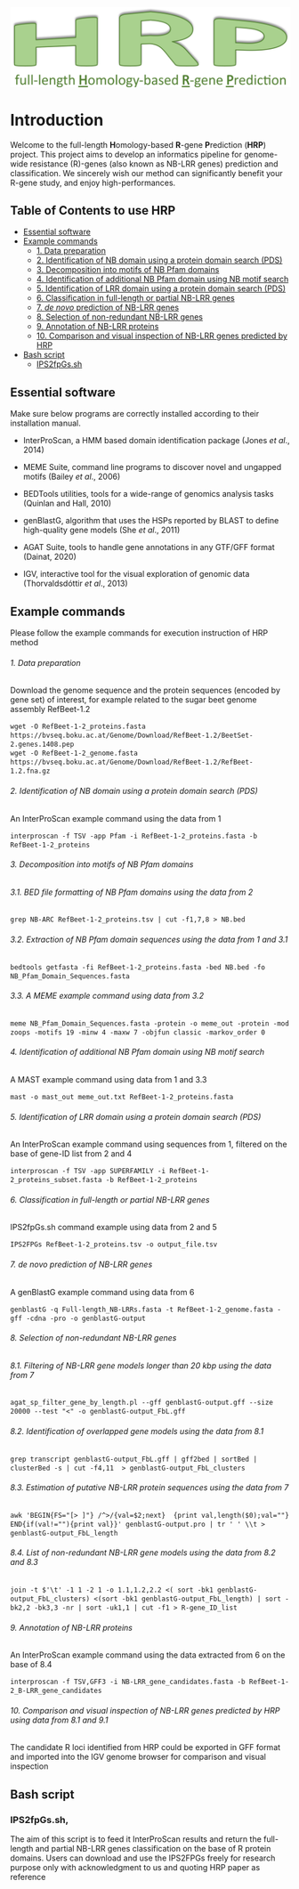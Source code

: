 ![logo.png](https://github.com/AndolfoG/HRP/blob/main/LOGO.png)


# Introduction
Welcome to the full-length **H**omology-based **R**-gene **P**rediction (**HRP**) project.
This project aims to develop an informatics pipeline for genome-wide resistance (R)-genes (also known as NB-LRR genes) prediction and classification.
We sincerely wish our method can significantly benefit your R-gene study, and enjoy high-performances.


## Table of Contents to use HRP
- [Essential software](#software)
- [Example commands](#commands)
	- [1. Data preparation](#1)
	- [2. Identification of NB domain using a protein domain search (PDS)](#2)
	- [3. Decomposition into motifs of NB Pfam domains](#3)
	- [4. Identification of additional NB Pfam domain using NB motif search](#4)
	- [5. Identification of LRR domain using a protein domain search (PDS)](#5)
	- [6. Classification in full-length or partial NB-LRR genes](#6)
	- [7. *de novo* prediction of NB-LRR genes](#7)
	- [8. Selection of non-redundant NB-LRR genes](#8)
	- [9. Annotation of NB-LRR proteins](#9)
	- [10. Comparison and visual inspection of NB-LRR genes predicted by HRP](#10) 
- [Bash script](#script)
	- [IPS2fpGs.sh](#b-script)



## <a name="software"></a>Essential software
Make sure below programs are correctly installed according to their installation manual.

- InterProScan, a HMM based domain identification package (Jones *et al*., 2014)

- MEME Suite, command line programs to discover novel and ungapped motifs (Bailey *et al*., 2006)

- BEDTools utilities, tools for a wide-range of genomics analysis tasks (Quinlan and Hall, 2010)

- genBlastG, algorithm that uses the HSPs reported by BLAST to define high-quality gene models (She *et al*., 2011)

- AGAT Suite, tools to handle gene annotations in any GTF/GFF format (Dainat, 2020)

- IGV, interactive tool for the visual exploration of genomic data (Thorvaldsdóttir *et al*., 2013)

	
## <a name="commands"></a>Example commands
Please follow the example commands for execution instruction of HRP method

###### 1. Data preparation
Download the genome sequence and the protein sequences (encoded by gene set) of interest, for example related to the sugar beet genome assembly RefBeet-1.2
			
			
	wget -O RefBeet-1-2_proteins.fasta https://bvseq.boku.ac.at/Genome/Download/RefBeet-1.2/BeetSet-2.genes.1408.pep
	wget -O RefBeet-1-2_genome.fasta https://bvseq.boku.ac.at/Genome/Download/RefBeet-1.2/RefBeet-1.2.fna.gz


###### 2. Identification of NB domain using a protein domain search (PDS)
An InterProScan example command using the data from 1
			
			
	interproscan -f TSV -app Pfam -i RefBeet-1-2_proteins.fasta -b RefBeet-1-2_proteins	


###### 3. Decomposition into motifs of NB Pfam domains
###### 3.1. BED file formatting of NB Pfam domains using the data from 2


	grep NB-ARC RefBeet-1-2_proteins.tsv | cut -f1,7,8 > NB.bed


###### 3.2. Extraction of NB Pfam domain sequences using the data from 1 and 3.1
			
		
	bedtools getfasta -fi RefBeet-1-2_proteins.fasta -bed NB.bed -fo NB_Pfam_Domain_Sequences.fasta


###### 3.3. A MEME example command using data from 3.2
			
			
	meme NB_Pfam_Domain_Sequences.fasta -protein -o meme_out -protein -mod zoops -motifs 19 -minw 4 -maxw 7 -objfun classic -markov_order 0


###### 4. Identification of additional NB Pfam domain using NB motif search
A MAST example command using data from 1 and 3.3
			
			
	mast -o mast_out meme_out.txt RefBeet-1-2_proteins.fasta

	
###### 5. Identification of LRR domain using a protein domain search (PDS)
An InterProScan example command using sequences from 1, filtered on the base of gene-ID list from 2 and 4
			
			
	interproscan -f TSV -app SUPERFAMILY -i RefBeet-1-2_proteins_subset.fasta -b RefBeet-1-2_proteins	
	

###### 6. Classification in full-length or partial NB-LRR genes
IPS2fpGs.sh command example using data from 2 and 5
			
			
	IPS2FPGs RefBeet-1-2_proteins.tsv -o output_file.tsv


###### 7. de novo prediction of NB-LRR genes
A genBlastG example command using data from 6
			
			
	genblastG -q Full-length_NB-LRRs.fasta -t RefBeet-1-2_genome.fasta -gff -cdna -pro -o genblastG-output


###### 8. Selection of non-redundant NB-LRR genes
###### 8.1. Filtering of NB-LRR gene models longer than 20 kbp using the data from 7

	
	agat_sp_filter_gene_by_length.pl --gff genblastG-output.gff --size 20000 --test "<" -o genblastG-output_FbL.gff
			

###### 8.2. Identification of overlapped gene models using the data from 8.1


	grep transcript genblastG-output_FbL.gff | gff2bed | sortBed | clusterBed -s | cut -f4,11  > genblastG-output_FbL_clusters


###### 8.3. Estimation of putative NB-LRR protein sequences using the data from 7
	
	
	awk 'BEGIN{FS="[> ]"} /^>/{val=$2;next}  {print val,length($0);val=""} END{if(val!=""){print val}}' genblastG-output.pro | tr ' ' \\t > genblastG-output_FbL_length


###### 8.4.  List of non-redundant NB-LRR gene models using the data from 8.2 and 8.3
	
	
	join -t $'\t' -1 1 -2 1 -o 1.1,1.2,2.2 <( sort -bk1 genblastG-output_FbL_clusters) <(sort -bk1 genblastG-output_FbL_length) | sort -bk2,2 -bk3,3 -nr | sort -uk1,1 | cut -f1 > R-gene_ID_list


###### 9. Annotation of NB-LRR proteins
An InterProScan example command using the data extracted from 6 on the base of 8.4
	
	
	interproscan -f TSV,GFF3 -i NB-LRR_gene_candidates.fasta -b RefBeet-1-2_B-LRR_gene_candidates


###### 10. Comparison and visual inspection of NB-LRR genes predicted by HRP using data from 8.1 and 9.1
The candidate R loci identified from HRP could be exported in GFF format and imported into the IGV genome browser for comparison and visual inspection


## <a name="script"></a>Bash script
### <a name="b-script"></a>IPS2fpGs.sh,
The aim of this script is to feed it InterProScan results and return the full-length and partial NB-LRR genes classification on the base of R protein domains. Users can download and use the IPS2FPGs freely for research purpose only with acknowledgment to us and quoting HRP paper as reference

	
